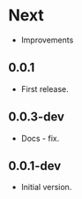 # Next

* Improvements

## 0.0.1

* First release.

## 0.0.3-dev

* Docs - fix.

## 0.0.1-dev

* Initial version.
